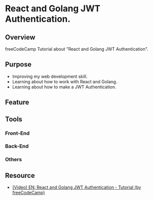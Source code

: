 # React and Golang JWT Authentication. 
## Overview 
freeCodeCamp Tutorial about "React and Golang JWT Authentication". 

## Purpose 
- Improving my web development skill. 
- Learning about how to work with React and Golang. 
- Learning about how to make a JWT Authentication.  

## Feature 

## Tools 
### Front-End 
### Back-End 
### Others 

## Resource 
- [(Video) EN: React and Golang JWT Authentication - Tutorial (by freeCodeCamp)](https://www.youtube.com/watch?v=d4Y2DkKbxM0) 